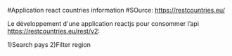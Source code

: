 #Application react countries information
#SOurce: https://restcountries.eu/

Le développement d'une application reactjs pour consommer l’api https://restcountries.eu/rest/v2:

1)Search pays
2)Filter region 

